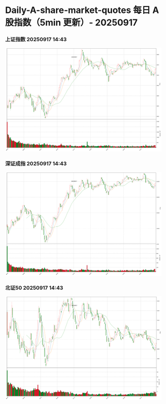 
# Daily-A-share-market-quotes 每日 A 股指数（5min 更新）- 20250917

### 上证指数 20250917 14:43
![](./fig/2025/9/20250917-sh000001.png)

### 深证成指 20250917 14:43
![](./fig/2025/9/20250917-sz399001.png)

### 北证50 20250917 14:43
![](./fig/2025/9/20250917-bj899050.png)
